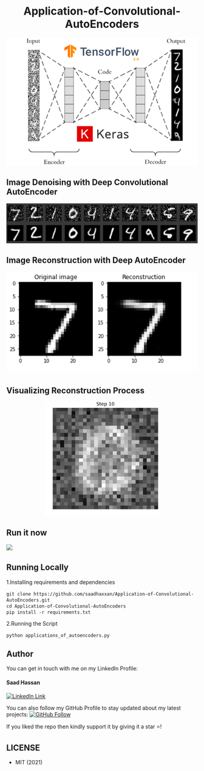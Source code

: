 <h1 align="center">Application-of-Convolutional-AutoEncoders</h1>
<a href="#">
  <div align="center">
    <img src="header.png" width='700'/>
  </div>
</a>

## Image Denoising with Deep Convolutional AutoEncoder
<a href="#">
  <div align="center">
    <img src="denoising.png" width='700'/>
  </div>
</a> 

## Image Reconstruction with Deep AutoEncoder
<a href="#">
  <div align="center">
    <img src="reconstruct.png" width='700'/>
  </div>
</a>

## Visualizing Reconstruction Process
<div align="center">
<img src="animation.gif" width="300" height="300" />
</div>

## Run it now

<a href="https://colab.research.google.com/drive/1QLqzYCQ46aEXjtxNWyd7GxS03sRG3DAu" target="_parent">
    <img src="https://colab.research.google.com/assets/colab-badge.svg"/>
</a>

## Running Locally
1.Installing requirements and dependencies
```
git clone https://github.com/saadhaxxan/Application-of-Convolutional-AutoEncoders.git
cd Application-of-Convolutional-AutoEncoders
pip install -r requirements.txt
```
2.Running the Script
```
python applications_of_autoencoders.py
```

## Author
You can get in touch with me on my LinkedIn Profile:

#### Saad Hassan
[![LinkedIn Link](https://img.shields.io/badge/Connect-saadhaxxan-blue.svg?logo=linkedin&longCache=true&style=social&label=Connect
)](https://www.linkedin.com/in/saadhaxxan)

You can also follow my GitHub Profile to stay updated about my latest projects: [![GitHub Follow](https://img.shields.io/badge/Connect-saadhaxxan-blue.svg?logo=Github&longCache=true&style=social&label=Follow)](https://github.com/saadhaxxan)

If you liked the repo then kindly support it by giving it a star ⭐!

## LICENSE
- MIT (2021)
